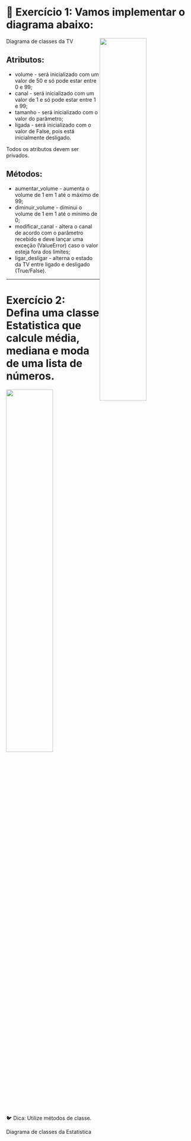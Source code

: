  # 🚀 Exercício 1: Vamos implementar o diagrama abaixo:

<img width="50%" style="float: right" src="https://assets.app.betrybe.com/computer-science/design-patterns/poo-em-python/images/tv-uml-051508977f8213cc160ee341d119863f.png" />

Diagrama de classes da TV

## Atributos:
- volume - será inicializado com um valor de 50 e só pode estar entre 0 e 99;
- canal - será inicializado com um valor de 1 e só pode estar entre 1 e 99;
- tamanho - será inicializado com o valor do parâmetro;
- ligada - será inicializado com o valor de False, pois está inicialmente desligado.

Todos os atributos devem ser privados.

## Métodos:
- aumentar_volume - aumenta o volume de 1 em 1 até o máximo de 99;
- diminuir_volume - diminui o volume de 1 em 1 até o mínimo de 0;
- modificar_canal - altera o canal de acordo com o parâmetro recebido e deve lançar uma exceção (ValueError) caso o valor esteja fora dos limites;
- ligar_desligar - alterna o estado da TV entre ligado e desligado (True/False).

---

# Exercício 2: Defina uma classe Estatistica que calcule média, mediana e moda de uma lista de números.

<img width="50%" style="float: right" src="https://assets.app.betrybe.com/computer-science/design-patterns/poo-em-python/images/estatistica-uml-25e747f1d463dc113daedc8d3ac1f2ca.png" />

🐦 Dica: Utilize métodos de classe.

Diagrama de classes da Estatistica
